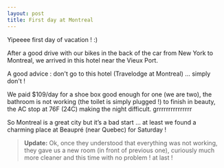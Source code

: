 ```yaml
---
layout: post
title: First day at Montreal
---
```


Yipeeee first day of vacation ! :)

After a good drive with our bikes in the back of the car from New York to Montreal, we arrived in this hotel near the Vieux Port.

A good advice : don't go to this hotel (Travelodge at Montreal) … simply don't !

We paid $109/day for a shoe box good enough for one (we are two), the bathroom is not working (the toilet is simply plugged !) to finish in beauty, the AC stop at 76F (24C) making the night difficult. grrrrrrrrrrrrrrr

So Montreal is a great city but it’s a bad start … at least we found a charming place at Beaupré (near Quebec) for Saturday !

> **Update:** Ok, once they understood that everything was not working, they gave us a new room (in front of previous one), curiously much more cleaner and this time with no problem ! at last !
